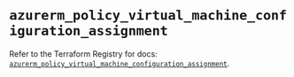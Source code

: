 # `azurerm_policy_virtual_machine_configuration_assignment`

Refer to the Terraform Registry for docs: [`azurerm_policy_virtual_machine_configuration_assignment`](https://registry.terraform.io/providers/hashicorp/azurerm/4.3.0/docs/resources/policy_virtual_machine_configuration_assignment).
